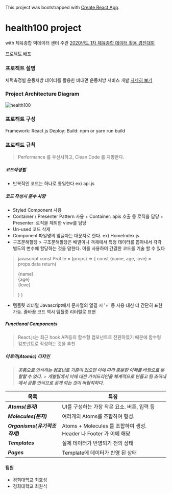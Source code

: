 This project was bootstrapped with [Create React App](https://github.com/facebook/create-react-app).

# health100 project
with 체육종합 빅데이터 센터 주관 [2020년도 1차 체육종합 데이터 활용 경진대회](http://sportsdata.or.kr/event_view.html)

[프로젝트 배포]()


### 프로젝트 설명
체력측정별 운동처방 데이터를 활용한 비대면 운동처방 서비스 개발
[자세히 보기](https://www.notion.so/health100-c1765134086240b79fe617c50126ad10)

### Project Architecture Diagram
![health100](https://user-images.githubusercontent.com/49581472/93219919-dba6e080-f7a6-11ea-8f2e-579bc02e9b75.png)

### 프로젝트 구성
Framework: React.js
Deploy:
Build: npm or yarn run build

### 프로젝트 규칙
> Performance 를 우선시하고, Clean Code 를 지향한다.

##### 코드작성법
* 반복적인 코드는 하나로 통일한다 ex) api.js

##### 코드 작성시 준수 사항
* Styled Component 사용
* Container / Presenter Pattern 사용 + Container: apis 호출 등 로직을 담당 + Presenter: 로직을 제외한 view를 담당
* Un-used 코드 삭제
* Component 파일명의 앞글자는 대문자로 한다. ex) HomeIndex.js
* 구조분해할당 > 구조분해할당은 배열이나 객체에서 특정 데이터를 뽑아내서 각각 별도의 변수에 할당하는 것을 말한다. 이를 사용하여 간결한 코드를 기술 할 수 있다
>    javascript const Profile = (props) => { const {name, age, love} = props.data return( <dl> <dt>{name}</dt> <dt>{age}</dt> <dt>{love}</dt> </dl> ) }
* 템플릿 리터럴 Javascript에서 문자열의 열결 시 '+' 등 사용 대신 더 간단히 표현 가능. 줄바꿈 코드 역시 템플릿 리터럴로 표현

##### Functional Components
> React.js는 최근 hook API등의 함수형 컴포넌트로 전환하였기 때문에 함수형 컴포넌트로 작성하는 것을 추천

##### 아토믹(Atomic) 디자인

> **_공통으로 인식하는 컴포넌트 기준이 있으면 이에 따라 충분한 이해를 바탕으로 분할할 수 있다._** > **_개발팀에서 이에 대한 가이드라인을 체계적으로 만들고 팀 조직내에서 공통 인식으로 공개 되는 것이 바람직하다._**

| 목록                          | 특징                                                              |
| ----------------------------- | ----------------------------------------------------------------- |
| **_Atoms(원자)_**             | UI를 구성하는 가장 작은 요소. 버튼, 입력 등                       |
| **_Molecules(분자)_**         | 여러개의 Atoms를 조합하여 형성.                                   |
| **_Organisms(유기적조직체)_** | Atoms + Molecules 를 조합하여 생성. Header 나 Footer 가 이에 해당 |
| **_Templates_**               | 실제 데이터가 반영되기 전의 상태                                  |
| **_Pages_**                   | Template에 데이터가 반영 된 상태                                  |


#### 팀원
* 경희대학교 최호성
* 경희대학교 최원석